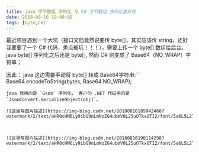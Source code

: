 ```yaml
---
title: java 字节数组 序列化 与 C# 字节数组 序列化差异性
date: 2018-08-16 19:40:05
tags: [byte,C#]
---
```


最近项目遇到一个大坑（接口文档竟然说要传 byte[]，其实应该传 string，还好我要要了一个 C# 代码，差点被坑！！！），需要上传一个 byte[] 数组给后台。 java byte[] 序列化之后还是 byte[], 然而 C# 则变成了 Base64（NO_WRAP）字符串；

因此： java 这边需要手动将 byte[] 转成  Base64字符串:```
Base64.encodeToString(bytes, Base64.NO_WRAP);
```
java 我用的是 `Gson` 序列化， 客户的 .NET 代码用的是 `JsonConvert.SerializeObject(obj)`。

![这里写图片描述](https://img-blog.csdn.net/20180816185942460?watermark/2/text/aHR0cHM6Ly9ibG9nLmNzZG4ubmV0L25uOTkxOTI2/font/5a6L5L2T/fontsize/400/fill/I0JBQkFCMA==/dissolve/70)



![这里写图片描述](https://img-blog.csdn.net/20180816190114298?watermark/2/text/aHR0cHM6Ly9ibG9nLmNzZG4ubmV0L25uOTkxOTI2/font/5a6L5L2T/fontsize/400/fill/I0JBQkFCMA==/dissolve/70)


